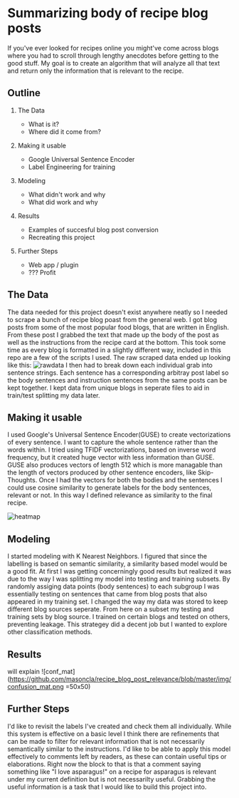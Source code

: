 # Summarizing body of recipe blog posts
If you've ever looked for recipes online you might've come across blogs where you had to scroll through lengthy anecdotes before getting to the good stuff. My goal is to create an algorithm that will analyze all that text and return only the information that is relevant to the recipe. 

## Outline
1. The Data
    - What is it? 
    - Where did it come from?

2. Making it usable
    - Google Universal Sentence Encoder
    - Label Engineering for training

3. Modeling
    - What didn't work and why
    - What did work and why

4. Results
    - Examples of succesful blog post conversion
    - Recreating this project

5. Further Steps
    - Web app / plugin
    - ??? Profit

## The Data
The data needed for this project doesn't exist anywhere neatly so I needed to scrape a bunch of recipe blog poast from the general web. I got blog posts from some of the most popular food blogs, that are written in English. From these post I grabbed the text that made up the body of the post as well as the instructions from the recipe card at the bottom. This took some time as every blog is formatted in a slightly different way, included in this repo are a few of the scripts I used. The raw scraped data ended up looking like this:
![rawdata](https://github.com/masoncla/recipe_blog_post_relevance/blob/master/img/raw_scrape.png)
I then had to break down each individual grab into sentence strings. Each sentence has a corresponding arbitray post label so the body sentences and instruction sentences from the same posts can be kept together. I kept data from unique blogs in seperate files to aid in train/test splitting my data later.

## Making it usable
I used Google's Universal Sentence Encoder(GUSE) to create vectorizations of every sentence. I want to capture the whole sentence rather than the words within. I tried using TFIDF vectorizations, based on inverse word frequency, but it created huge vector with less information than GUSE. GUSE also produces vectors of length 512 which is more managable than the length of vectors produced by other sentence encoders, like Skip-Thoughts.
Once I had the vectors for both the bodies and the sentences I could use cosine similarity to generate labels for the body sentences, relevant or not. In this way I defined relevance as similarity to the final recipe. 

![heatmap](https://github.com/masoncla/recipe_blog_post_relevance/blob/master/img/heatmap.png)

## Modeling
I started modeling with K Nearest Neighbors. I figured that since the labelling is based on semantic similarity, a similarity based model would be a good fit. At first I was getting concerningly good results but realized it was due to the way I was splitting my model into testing and training subsets. By randomly assiging data points (body sentences) to each subgroup I was essentially testing on sentences that came from blog posts that also appeared in my training set. I changed the way my data was stored to keep different blog sources seperate. From here on a subset my testing and training sets by blog source. I trained on certain blogs and tested on others, preventing leakage. This strategey did a decent job but I wanted to explore other classification methods. 

## Results
will explain
![conf_mat](https://github.com/masoncla/recipe_blog_post_relevance/blob/master/img/confusion_mat.png =50x50)

## Further Steps
I'd like to revisit the labels I've created and check them all individually. While this system is effective on a basic level I think there are refinements that can be made to filter for relevant information that is not necessarily semantically similar to the instructions. I'd like to be able to apply this model effectively to comments left by readers, as these can contain useful tips or elaborations. Right now the block to that is that a comment saying something like "I love asparagus!" on a recipe for asparagus is relevant under my current definition but is not necessarilty useful. Grabbing the useful information is a task that I would like to build this project into.
